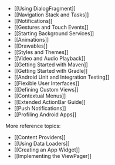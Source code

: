 * [[Using DialogFragment]]
* [[Navigation Stack and Tasks]]
* [[Notifications]]
* [[Gestures and Touch Events]]
* [[Starting Background Services]]
* [[Animations]]
* [[Drawables]]
* [[Styles and Themes]]
* [[Video and Audio Playback]]
* [[Getting Started with Maven]]
* [[Getting Started with Gradle]]
* [[Android Unit and Integration Testing]]
* [[Flexible User Interfaces]]
* [[Defining Custom Views]]
* [[Contextual Menus]]
* [[Extended ActionBar Guide]]
* [[Push Notifications]]
* [[Profiling Android Apps]]

More reference topics:

* [[Content Providers]]
* [[Using Data Loaders]]
* [[Creating an App Widget]]
* [[Implementing the ViewPager]]